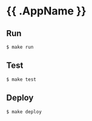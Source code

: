 {{ .AppName }}
=================

## Run

```
$ make run
```

## Test

```
$ make test
```

## Deploy

```
$ make deploy
```
